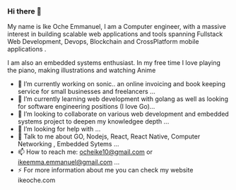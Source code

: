 ### Hi there 👋
My name is Ike Oche Emmanuel, I am a Computer engineer, with a massive interest in building scalable web applications and tools spanning Fullstack Web Development, Devops,  Blockchain and CrossPlatform mobile applications .

I am also an embedded systems enthusiast. In my free time I love playing the piano, making illustrations and watching Anime


- 🔭 I’m currently working on sonic.. an online invoicing and book keeping service for small businesses and freelancers ...
- 🌱 I’m currently learning web development with golang as well as looking for software engineering positions (I love Go)...
- 👯 I’m looking to collaborate on various web development and embedded systems project to deepen my knowledgee depth ...
- 🤔 I’m looking for help with ...
- 💬 Talk to me about GO, Nodejs, React, React Native, Computer Networking , Embedded Sytems ...
- 📫 How to reach me: ocheike10@gmail.com or ikeemma.emmanuel@gmail.com   ...
- ⚡ For more information about me you can check my website ikeoche.com
